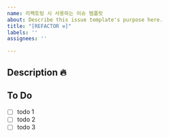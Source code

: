```yaml
---
name: 리팩토링 시 사용하는 이슈 템플릿
about: Describe this issue template's purpose here.
title: "[REFACTOR ⚒️]"
labels: ''
assignees: ''

---
```


## Description 🔥

## To Do
- [ ] todo 1
- [ ] todo 2
- [ ] todo 3
